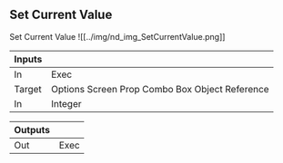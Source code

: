 ## Set Current Value
Set Current Value
![[../img/nd_img_SetCurrentValue.png]]

|Inputs||
|--|--|
| In | Exec |
| Target | Options Screen Prop Combo Box Object Reference |
| In | Integer |

|Outputs||
|--|--|
| Out | Exec |
